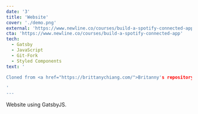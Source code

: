 ```yaml
---
date: '3'
title: 'Website'
cover: './demo.png'
external: 'https://www.newline.co/courses/build-a-spotify-connected-app'
cta: 'https://www.newline.co/courses/build-a-spotify-connected-app'
tech:
  - Gatsby
  - JavaScript
  - Git-Fork
  - Styled Components
text: '

Cloned from <a href="https://brittanychiang.com/">Britanny's repository</a>. Built and coded with GatsbyJs.

'
---
```


Website using GatsbyJS.
